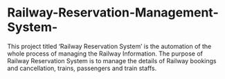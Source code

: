 # Railway-Reservation-Management-System-
This project titled ‘Railway Reservation System’ is the automation of the whole process of managing the Railway Information. The purpose of Railway Reservation System is to manage the details of Railway bookings and cancellation, trains, passengers and train staffs.
